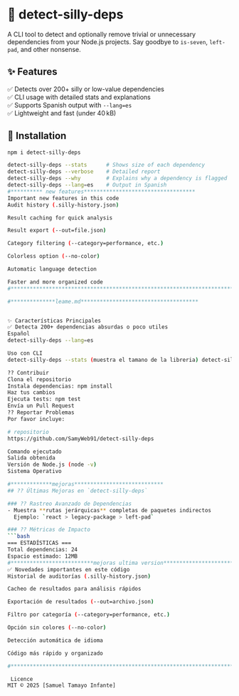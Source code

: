 # 🧹 detect-silly-deps

A CLI tool to detect and optionally remove trivial or unnecessary dependencies from your Node.js projects. Say goodbye to `is-seven`, `left-pad`, and other nonsense.

## ✨ Features

✅ Detects over 200+ silly or low-value dependencies  
✅ CLI usage with detailed stats and explanations  
✅ Supports Spanish output with `--lang=es`  
✅ Lightweight and fast (under 40 kB)

## 🚀 Installation

```bash
npm i detect-silly-deps

detect-silly-deps --stats      # Shows size of each dependency  
detect-silly-deps --verbose    # Detailed report  
detect-silly-deps --why        # Explains why a dependency is flagged  
detect-silly-deps --lang=es    # Output in Spanish
#********** new features***********************************
Important new features in this code
Audit history (.silly-history.json)

Result caching for quick analysis

Result export (--out=file.json)

Category filtering (--category=performance, etc.)

Colorless option (--no-color)

Automatic language detection

Faster and more organized code
#**************************************************************************

#**************leame.md*************************************


✨ Características Principales
✅ Detecta 200+ dependencias absurdas o poco utiles
Español
detect-silly-deps --lang=es

Uso con CLI
detect-silly-deps --stats (muestra el tamano de la libreria) detect-silly-deps --verbose (reporete detallado) detect-silly-deps --why (explica comanados)

?? Contribuir
Clona el repositorio
Instala dependencias: npm install
Haz tus cambios
Ejecuta tests: npm test
Envía un Pull Request
?? Reportar Problemas
Por favor incluye:

# repositorio 
https://github.com/SamyWeb91/detect-silly-deps

Comando ejecutado
Salida obtenida
Versión de Node.js (node -v)
Sistema Operativo

#*************mejoras****************************
## ?? Últimas Mejoras en `detect-silly-deps`

### ?? Rastreo Avanzado de Dependencias
- Muestra **rutas jerárquicas** completas de paquetes indirectos  
  Ejemplo: `react > legacy-package > left-pad`

### ?? Métricas de Impacto
```bash
=== ESTADÍSTICAS ===
Total dependencias: 24  
Espacio estimado: 12MB
#**************************mejoras ultima version*************************************
✅ Novedades importantes en este código
Historial de auditorías (.silly-history.json)

Cacheo de resultados para análisis rápidos

Exportación de resultados (--out=archivo.json)

Filtro por categoría (--category=performance, etc.)

Opción sin colores (--no-color)

Detección automática de idioma

Código más rápido y organizado

#*******************************************************************************

 Licence
MIT © 2025 [Samuel Tamayo Infante]
